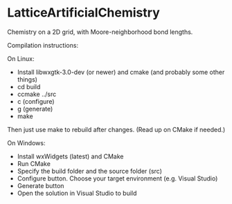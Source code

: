 LatticeArtificialChemistry
==========================

Chemistry on a 2D grid, with Moore-neighborhood bond lengths.

Compilation instructions:

On Linux:

* Install libwxgtk-3.0-dev (or newer) and cmake (and probably some other things)
* cd build
* ccmake ../src
* c (configure)
* g (generate)
* make

Then just use make to rebuild after changes. (Read up on CMake if needed.)

On Windows:

* Install wxWidgets (latest) and CMake
* Run CMake
* Specify the build folder and the source folder (src)
* Configure button. Choose your target environment (e.g. Visual Studio)
* Generate button
* Open the solution in Visual Studio to build
